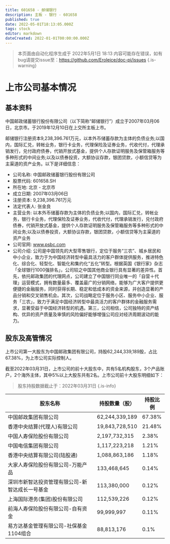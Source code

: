 ```yaml
---
title: 601658 - 邮储银行
description: 主板 - 银行 - 601658
published: true
date: 2022-05-01T18:13:05.000Z
tags: stock
editor: markdown
dateCreated: 2022-01-01T00:00:00.000Z
---
```


> 本页面由自动化程序生成于 2022年5月1日 18:13
> 内容可能存在错误，如有bug请提交issue至：https://github.com/Eroleice/doc-pi/issues
{.is-warning}

# 上市公司基本情况

## 基本资料

中国邮政储蓄银行股份有限公司（以下简称“邮储银行”）成立于2007年03月06日，北京市。于2019年12月10日在上交所主板上市。

邮储银行注册资本9,238,396.761万元，以本外币储蓄存款为主体的负债业务;以国内，国际汇兑，转帐业务，银行卡业务，代理保险及证券业务，代收代付，代理承销发行，兑付政府债券，代销开放式基金，提供个人存款证明服务及保管箱服务等多种形式的中间业务;以及以债券投资，大额协议存款，银团贷款，小额信贷等为主渠道的资产业务。以下是详细信息：

- 公司名称: 中国邮政储蓄银行股份有限公司
- 股票代码: 601658.SH
- 所在地: 北京 - 北京市
- 成立日期: 2007年03月06日
- 注册资本: 9,238,396.761万元
- 法定代表人: 张金良
- 主营业务: 以本外币储蓄存款为主体的负债业务;以国内，国际汇兑，转帐业务，银行卡业务，代理保险及证券业务，代收代付，代理承销发行，兑付政府债券，代销开放式基金，提供个人存款证明服务及保管箱服务等多种形式的中间业务;以及以债券投资，大额协议存款，银团贷款，小额信贷等为主渠道的资产业务
- 公司官网: www.psbc.com
- 公司介绍: 公司是中国领先的大型零售银行，定位于服务“三农”、城乡居民和中小企业，致力于为中国经济转型中最具活力的客户群体提供服务，推进特色化、综合化、轻型化、智能化和集约化“五化”转型。根据英国《银行家》杂志「全球银行1000强排名」，公司较之中国其他商业银行具有显著的差异性。首先，依托邮政集团的代理网点，公司建立了中国银行同业唯一的「自营＋代理」运营模式，拥有数量最多、覆盖最广的分销网络，能够为广大客户提供更便捷的金融服务，同时获得长期、稳定和低成本的资金来源，并创造显著的产品分销和交叉销售机会。其次，公司战略定位于服务小区、服务中小企业、服务「三农」，致力于满足中国经济转型中最具活力的客户群体的金融服务需求，显著受益于中国经济转型的机遇。第三，公司相信，公司独特的资产结构、优异的资产质量及审慎的风险偏好能够增强公司应对经济周期波动的能力。


## 股东及高管情况

上市公司第一大股东为中国邮政集团有限公司，持股62,244,339,189股，占比67.38%，为上市公司实际控制人。

截至2022年03月31日，上市公司的前十大股东中，共有5名机构股东，3个产品账户，2个海外主体，其中5%以上大股东共有2名。上市公司前十大股东明细如下：

> 股东持股数据截止于：2022年03月31日
{.is-info}

| 股东名称 | 持股数量（股） | 持股比例 |
| --- | --- | --- |
| 中国邮政集团有限公司 | 62,244,339,189 | 67.38% |
| 香港中央结算(代理人)有限公司 | 19,843,728,510 | 21.48% |
| 中国人寿保险股份有限公司 | 2,197,732,315 | 2.38% |
| 中国电信集团有限公司 | 1,117,223,218 | 1.21% |
| 香港中央结算有限公司(陆股通) | 1,088,863,186 | 1.18% |
| 大家人寿保险股份有限公司-万能产品 | 133,468,645 | 0.14% |
| 深圳市新智达投资管理有限公司-新智达成长一号基金 | 113,380,000 | 0.12% |
| 上海国际港务(集团)股份有限公司 | 112,539,226 | 0.12% |
| 前海人寿保险股份有限公司-自有资金 | 99,999,997 | 0.11% |
| 易方达基金管理有限公司-社保基金1104组合 | 88,813,176 | 0.1% |




